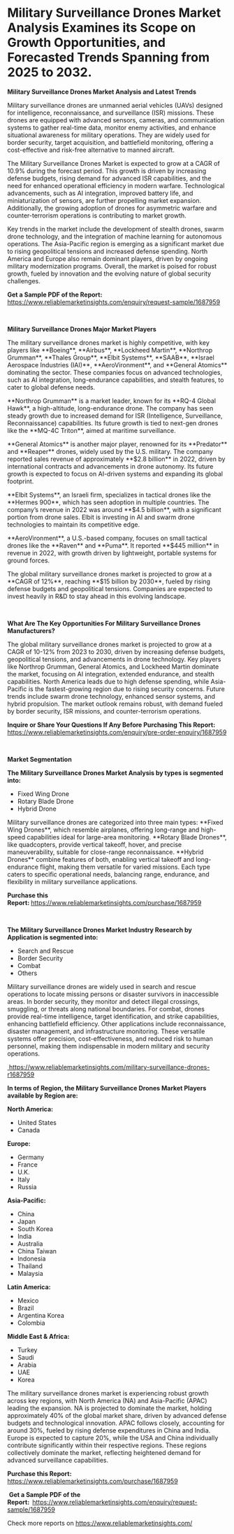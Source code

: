 <p><h1>Military Surveillance Drones Market Analysis Examines its Scope on Growth Opportunities, and Forecasted Trends Spanning from 2025 to 2032.</h1></p><p><strong>Military Surveillance Drones Market Analysis and Latest Trends</strong></p>
<p><p>Military surveillance drones are unmanned aerial vehicles (UAVs) designed for intelligence, reconnaissance, and surveillance (ISR) missions. These drones are equipped with advanced sensors, cameras, and communication systems to gather real-time data, monitor enemy activities, and enhance situational awareness for military operations. They are widely used for border security, target acquisition, and battlefield monitoring, offering a cost-effective and risk-free alternative to manned aircraft.</p><p>The Military Surveillance Drones Market is expected to grow at a CAGR of 10.9% during the forecast period. This growth is driven by increasing defense budgets, rising demand for advanced ISR capabilities, and the need for enhanced operational efficiency in modern warfare. Technological advancements, such as AI integration, improved battery life, and miniaturization of sensors, are further propelling market expansion. Additionally, the growing adoption of drones for asymmetric warfare and counter-terrorism operations is contributing to market growth.</p><p>Key trends in the market include the development of stealth drones, swarm drone technology, and the integration of machine learning for autonomous operations. The Asia-Pacific region is emerging as a significant market due to rising geopolitical tensions and increased defense spending. North America and Europe also remain dominant players, driven by ongoing military modernization programs. Overall, the market is poised for robust growth, fueled by innovation and the evolving nature of global security challenges.</p></p>
<p><strong>Get a Sample PDF of the Report:&nbsp;</strong> <a href="https://www.reliablemarketinsights.com/enquiry/request-sample/1687959?utm_campaign=1789&utm_medium=2&utm_source=Github&utm_content=ia&utm_term=22012025&utm_id=military-surveillance-drones">https://www.reliablemarketinsights.com/enquiry/request-sample/1687959</a></p>
<p>&nbsp;</p>
<p><strong>Military Surveillance Drones Major Market Players</strong></p>
<p><p>The military surveillance drones market is highly competitive, with key players like **Boeing**, **Airbus**, **Lockheed Martin**, **Northrop Grumman**, **Thales Group**, **Elbit Systems**, **SAAB**, **Israel Aerospace Industries (IAI)**, **AeroVironment**, and **General Atomics** dominating the sector. These companies focus on advanced technologies, such as AI integration, long-endurance capabilities, and stealth features, to cater to global defense needs.</p><p>**Northrop Grumman** is a market leader, known for its **RQ-4 Global Hawk**, a high-altitude, long-endurance drone. The company has seen steady growth due to increased demand for ISR (Intelligence, Surveillance, Reconnaissance) capabilities. Its future growth is tied to next-gen drones like the **MQ-4C Triton**, aimed at maritime surveillance.</p><p>**General Atomics** is another major player, renowned for its **Predator** and **Reaper** drones, widely used by the U.S. military. The company reported sales revenue of approximately **$2.8 billion** in 2022, driven by international contracts and advancements in drone autonomy. Its future growth is expected to focus on AI-driven systems and expanding its global footprint.</p><p>**Elbit Systems**, an Israeli firm, specializes in tactical drones like the **Hermes 900**, which has seen adoption in multiple countries. The company’s revenue in 2022 was around **$4.5 billion**, with a significant portion from drone sales. Elbit is investing in AI and swarm drone technologies to maintain its competitive edge.</p><p>**AeroVironment**, a U.S.-based company, focuses on small tactical drones like the **Raven** and **Puma**. It reported **$445 million** in revenue in 2022, with growth driven by lightweight, portable systems for ground forces.</p><p>The global military surveillance drones market is projected to grow at a **CAGR of 12%**, reaching **$15 billion by 2030**, fueled by rising defense budgets and geopolitical tensions. Companies are expected to invest heavily in R&D to stay ahead in this evolving landscape.</p></p>
<p>&nbsp;</p>
<p><strong>What Are The Key Opportunities For Military Surveillance Drones Manufacturers?</strong></p>
<p><p>The global military surveillance drones market is projected to grow at a CAGR of 10-12% from 2023 to 2030, driven by increasing defense budgets, geopolitical tensions, and advancements in drone technology. Key players like Northrop Grumman, General Atomics, and Lockheed Martin dominate the market, focusing on AI integration, extended endurance, and stealth capabilities. North America leads due to high defense spending, while Asia-Pacific is the fastest-growing region due to rising security concerns. Future trends include swarm drone technology, enhanced sensor systems, and hybrid propulsion. The market outlook remains robust, with demand fueled by border security, ISR missions, and counter-terrorism operations.</p></p>
<p><strong>Inquire or Share Your Questions If Any Before Purchasing This Report:</strong> <a href="https://www.reliablemarketinsights.com/enquiry/pre-order-enquiry/1687959?utm_campaign=1789&utm_medium=2&utm_source=Github&utm_content=ia&utm_term=22012025&utm_id=military-surveillance-drones">https://www.reliablemarketinsights.com/enquiry/pre-order-enquiry/1687959</a></p>
<p>&nbsp;</p>
<p><strong>Market Segmentation</strong></p>
<p><strong>The Military Surveillance Drones Market Analysis by types is segmented into:</strong></p>
<p><ul><li>Fixed Wing Drone</li><li>Rotary Blade Drone</li><li>Hybrid Drone</li></ul></p>
<p><p>Military surveillance drones are categorized into three main types: **Fixed Wing Drones**, which resemble airplanes, offering long-range and high-speed capabilities ideal for large-area monitoring. **Rotary Blade Drones**, like quadcopters, provide vertical takeoff, hover, and precise maneuverability, suitable for close-range reconnaissance. **Hybrid Drones** combine features of both, enabling vertical takeoff and long-endurance flight, making them versatile for varied missions. Each type caters to specific operational needs, balancing range, endurance, and flexibility in military surveillance applications.</p></p>
<p><strong>Purchase this Report:&nbsp;</strong><a href="https://www.reliablemarketinsights.com/purchase/1687959?utm_campaign=1789&utm_medium=2&utm_source=Github&utm_content=ia&utm_term=22012025&utm_id=military-surveillance-drones">https://www.reliablemarketinsights.com/purchase/1687959</a></p>
<p>&nbsp;</p>
<p><strong>The Military Surveillance Drones Market Industry Research by Application is segmented into:</strong></p>
<p><ul><li>Search and Rescue</li><li>Border Security</li><li>Combat</li><li>Others</li></ul></p>
<p><p>Military surveillance drones are widely used in search and rescue operations to locate missing persons or disaster survivors in inaccessible areas. In border security, they monitor and detect illegal crossings, smuggling, or threats along national boundaries. For combat, drones provide real-time intelligence, target identification, and strike capabilities, enhancing battlefield efficiency. Other applications include reconnaissance, disaster management, and infrastructure monitoring. These versatile systems offer precision, cost-effectiveness, and reduced risk to human personnel, making them indispensable in modern military and security operations.</p></p>
<p><a href="https://www.reliablemarketinsights.com/military-surveillance-drones-r1687959?utm_campaign=1789&utm_medium=2&utm_source=Github&utm_content=ia&utm_term=22012025&utm_id=military-surveillance-drones">&nbsp;https://www.reliablemarketinsights.com/military-surveillance-drones-r1687959</a></p>
<p><strong>In terms of Region, the Military Surveillance Drones Market Players available by Region are:</strong></p>
<p>
    <p> <strong> North America: </strong>
        <ul>
            <li>United States</li>
            <li>Canada</li>
        </ul>
        </p> 
    <p> <strong> Europe: </strong>
        <ul>
            <li>Germany</li>
            <li>France</li>
            <li>U.K.</li>
            <li>Italy</li>
            <li>Russia</li>
        </ul>
        </p> 
    <p> <strong> Asia-Pacific: </strong>
        <ul>
            <li>China</li>
            <li>Japan</li>
            <li>South Korea</li>
            <li>India</li>
            <li>Australia</li>
            <li>China Taiwan</li>
            <li>Indonesia</li>
            <li>Thailand</li>
            <li>Malaysia</li>
        </ul>
        </p> 
    <p> <strong> Latin America: </strong>
        <ul>
            <li>Mexico</li>
            <li>Brazil</li>
            <li>Argentina Korea</li>
            <li>Colombia</li>
        </ul>
        </p> 
    <p> <strong> Middle East & Africa: </strong>
        <ul>
            <li>Turkey</li>
            <li>Saudi</li>
            <li>Arabia</li>
            <li>UAE</li>
            <li>Korea</li>
        </ul>
    </p>
    </p>
<p><p>The military surveillance drones market is experiencing robust growth across key regions, with North America (NA) and Asia-Pacific (APAC) leading the expansion. NA is projected to dominate the market, holding approximately 40% of the global market share, driven by advanced defense budgets and technological innovation. APAC follows closely, accounting for around 30%, fueled by rising defense expenditures in China and India. Europe is expected to capture 20%, while the USA and China individually contribute significantly within their respective regions. These regions collectively dominate the market, reflecting heightened demand for advanced surveillance capabilities.</p></p>
<p><strong>Purchase this Report: </strong><a href="https://www.reliablemarketinsights.com/purchase/1687959?utm_campaign=1789&utm_medium=2&utm_source=Github&utm_content=ia&utm_term=22012025&utm_id=military-surveillance-drones">https://www.reliablemarketinsights.com/purchase/1687959</a></p>
<p>&nbsp;<strong>Get a Sample PDF of the Report:&nbsp;&nbsp;</strong><a href="https://www.reliablemarketinsights.com/enquiry/request-sample/1687959?utm_campaign=1789&utm_medium=2&utm_source=Github&utm_content=ia&utm_term=22012025&utm_id=military-surveillance-drones">https://www.reliablemarketinsights.com/enquiry/request-sample/1687959</a></p>
<p><strong></strong></p>
<p>Check more reports on <a href="https://www.reliablemarketinsights.com/?utm_campaign=1789&utm_medium=2&utm_source=Github&utm_content=ia&utm_term=22012025&utm_id=military-surveillance-drones">https://www.reliablemarketinsights.com/</a></p>